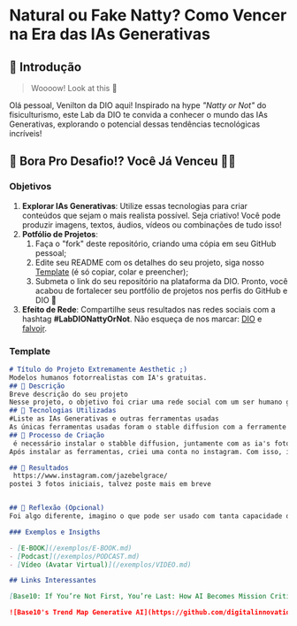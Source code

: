 # Natural ou Fake Natty? Como Vencer na Era das IAs Generativas

## 🚀 Introdução

> Woooow! Look at this 👀

Olá pessoal, Venilton da DIO aqui! Inspirado na hype _"Natty or Not"_ do fisiculturismo, este Lab da DIO te convida a conhecer o mundo das IAs Generativas, explorando o potencial dessas tendências tecnológicas incríveis!

## 🎯 Bora Pro Desafio!? Você Já Venceu 💪🤓

### Objetivos

1. **Explorar IAs Generativas**: Utilize essas tecnologias para criar conteúdos que sejam o mais realista possível. Seja criativo! Você pode produzir imagens, textos, áudios, vídeos ou combinações de tudo isso!
1. **Potfólio de Projetos**:
    1. Faça o "fork" deste repositório, criando uma cópia em seu GitHub pessoal;
    2. Edite seu README com os detalhes do seu projeto, siga nosso [Template](#template) (é só copiar, colar e preencher);
    3. Submeta o link do seu repositório na plataforma da DIO. Pronto, você acabou de fortalecer seu portfólio de projetos nos perfis do GitHub e DIO 🚀
1. **Efeito de Rede**: Compartilhe seus resultados nas redes sociais com a hashtag **#LabDIONattyOrNot**. Não esqueça de nos marcar: [DIO](https://www.linkedin.com/school/dio-makethechange) e [falvojr](https://www.linkedin.com/in/falvojr).

### Template

```markdown
# Título do Projeto Extremamente Aesthetic ;)
Modelos humanos fotorrealistas com IA's gratuitas.
## 📒 Descrição
Breve descrição do seu projeto
Nesse projeto, o objetivo foi criar uma rede social com um ser humano gerado por IA, altamente realista, apartir de prompts detalhados para dar ênfase no máximo de realismo possível.
## 🤖 Tecnologias Utilizadas
#Liste as IAs Generativas e outras ferramentas usadas
As únicas ferramentas usadas foram o stable diffusion com a ferramente "Realistic Vision v2.0" acoplada no sistema do stable diffusion.
## 🧐 Processo de Criação
 é necessário instalar o stabble diffusion, juntamente com as ia's fotorrealistas, não vou detalhar como fazer pois demoraria muito, na internet tem muitos vídeos explicando.
Após instalar as ferramentas, criei uma conta no instagram. Com isso, inseri os prompts no programa. é importante lembrar que os prompts devem ser detalhados, por exemplo: Sombras destacadas, iluminação volumétrica, sardas no rosto, 4K alta definição, etc... É necessário o máximo de detalhes para o máximo de realismo possível.

## 🚀 Resultados
 https://www.instagram.com/jazebelgrace/
postei 3 fotos iniciais, talvez poste mais em breve


## 💭 Reflexão (Opcional)
Foi algo diferente, imagino o que pode ser usado com tanta capacidade de realismo no futuro. tanto a parte ruim quanto a parte boa.

### Exemplos e Insigths

- [E-BOOK](/exemplos/E-BOOK.md)
- [Podcast](/exemplos/PODCAST.md)
- [Vídeo (Avatar Virtual)](/exemplos/VIDEO.md)

## Links Interessantes

[Base10: If You’re Not First, You’re Last: How AI Becomes Mission Critical](https://base10.vc/post/generative-ai-mission-critical/)

![Base10's Trend Map Generative AI](https://github.com/digitalinnovationone/lab-natty-or-not/assets/730492/f4df26e8-f8f7-4419-8252-c69d73ea930c)

